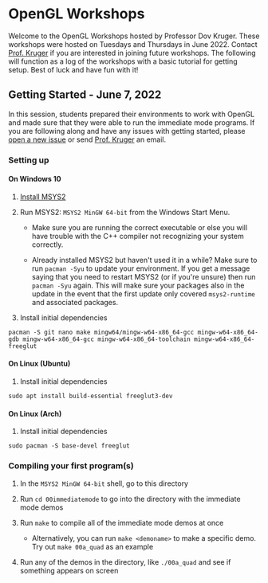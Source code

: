 # OpenGL Workshops

Welcome to the OpenGL Workshops hosted by Professor Dov Kruger. These workshops
were hosted on Tuesdays and Thursdays in June 2022. Contact
[Prof. Kruger](mailto:dkruger@stevens.edu) if you are interested in joining
future workshops. The following will function as a log of the workshops with a
basic tutorial for getting setup. Best of luck and have fun with it!

## Getting Started - June 7, 2022

In this session, students prepared their environments to work with OpenGL and
made sure that they were able to run the immediate mode programs. If you are
following along and have any issues with getting started, please [open a new
issue](https://github.com/StevensDeptECE/workshops/issues/new/choose) or send
[Prof. Kruger](mailto:dkruger@stevens.edu) an email.

### Setting up

#### On Windows 10

1. [Install MSYS2](https://www.msys2.org/)

1. Run MSYS2: `MSYS2 MinGW 64-bit` from the Windows Start Menu.

   - Make sure you are running the correct executable or else you will have
     trouble with the C++ compiler not recognizing your system correctly.

   - Already installed MSYS2 but haven't used it in a while? Make sure to run `pacman -Syu` to update your environment. If you get a message saying that you need to restart MSYS2 (or if you're unsure) then run `pacman -Syu` again. This will make sure your packages also in the update in the event that the first update only covered `msys2-runtime` and associated packages.

1. Install initial dependencies

  ```shell
  pacman -S git nano make mingw64/mingw-w64-x86_64-gcc mingw-w64-x86_64-gdb mingw-w64-x86_64-gcc mingw-w64-x86_64-toolchain mingw-w64-x86_64-freeglut
  ```

#### On Linux (Ubuntu)

1. Install initial dependencies

  ```shell
  sudo apt install build-essential freeglut3-dev
  ```

#### On Linux (Arch)

1. Install initial dependencies

  ```shell
  sudo pacman -S base-devel freeglut
  ```

### Compiling your first program(s)

1. In the `MSYS2 MinGW 64-bit` shell, go to this directory

1. Run `cd 00immediatemode` to go into the directory with the immediate mode demos

1. Run `make` to compile all of the immediate mode demos at once

     - Alternatively, you can run `make <demoname>` to make a specific demo. Try out `make 00a_quad` as an example

1. Run any of the demos in the directory, like `./00a_quad` and see if something appears on screen
